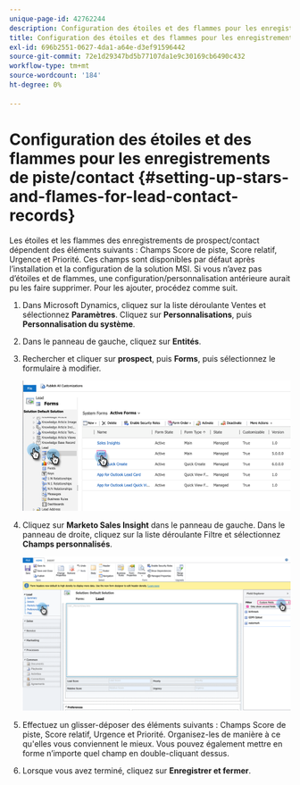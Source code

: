 ```yaml
---
unique-page-id: 42762244
description: Configuration des étoiles et des flammes pour les enregistrements de piste/contact - Documents Marketo - Documentation du produit
title: Configuration des étoiles et des flammes pour les enregistrements de piste/contact
exl-id: 696b2551-0627-4da1-a64e-d3ef91596442
source-git-commit: 72e1d29347bd5b77107da1e9c30169cb6490c432
workflow-type: tm+mt
source-wordcount: '184'
ht-degree: 0%

---
```


# Configuration des étoiles et des flammes pour les enregistrements de piste/contact {#setting-up-stars-and-flames-for-lead-contact-records}

Les étoiles et les flammes des enregistrements de prospect/contact dépendent des éléments suivants : Champs Score de piste, Score relatif, Urgence et Priorité. Ces champs sont disponibles par défaut après l’installation et la configuration de la solution MSI. Si vous n’avez pas d’étoiles et de flammes, une configuration/personnalisation antérieure aurait pu les faire supprimer. Pour les ajouter, procédez comme suit.

1. Dans Microsoft Dynamics, cliquez sur la liste déroulante Ventes et sélectionnez **Paramètres**. Cliquez sur **Personnalisations**, puis **Personnalisation du système**.

1. Dans le panneau de gauche, cliquez sur **Entités**.

1. Rechercher et cliquer sur **prospect**, puis **Forms**, puis sélectionnez le formulaire à modifier.

   ![](assets/setting-up-stars-and-flames-for-lead-contact-records-1.png)

1. Cliquez sur **Marketo Sales Insight** dans le panneau de gauche. Dans le panneau de droite, cliquez sur la liste déroulante Filtre et sélectionnez **Champs personnalisés**.

   ![](assets/setting-up-stars-and-flames-for-lead-contact-records-2.png)

1. Effectuez un glisser-déposer des éléments suivants : Champs Score de piste, Score relatif, Urgence et Priorité. Organisez-les de manière à ce qu&#39;elles vous conviennent le mieux. Vous pouvez également mettre en forme n’importe quel champ en double-cliquant dessus.

1. Lorsque vous avez terminé, cliquez sur **Enregistrer et fermer**.
